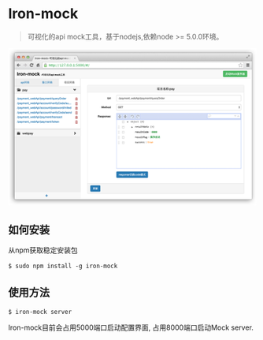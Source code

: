 # Iron-mock

> 可视化的api mock工具，基于nodejs,依赖node >= 5.0.0环境。     


![shortshap](./medias/shotshap.png)

## 如何安装
从npm获取稳定安装包

```
$ sudo npm install -g iron-mock
```

## 使用方法

```
$ iron-mock server
```  

Iron-mock目前会占用5000端口启动配置界面, 占用8000端口启动Mock server.

